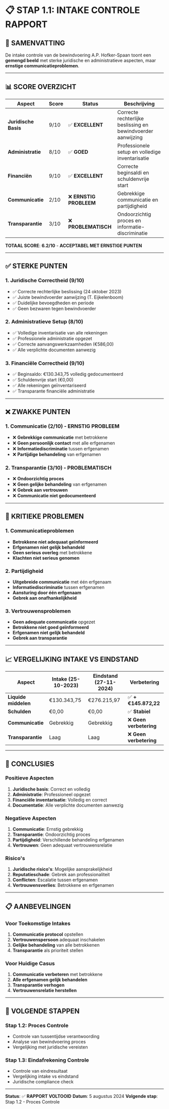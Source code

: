 # 📋 STAP 1.1: INTAKE CONTROLE RAPPORT

## 🎯 **SAMENVATTING**

De intake controle van de bewindvoering A.P. Hofker-Spaan toont een **gemengd beeld** met sterke juridische en administratieve aspecten, maar **ernstige communicatieproblemen**.

---

## 📊 **SCORE OVERZICHT**

| Aspect | Score | Status | Beschrijving |
|--------|-------|--------|--------------|
| **Juridische Basis** | 9/10 | ✅ **EXCELLENT** | Correcte rechterlijke beslissing en bewindvoerder aanwijzing |
| **Administratie** | 8/10 | ✅ **GOED** | Professionele setup en volledige inventarisatie |
| **Financiën** | 9/10 | ✅ **EXCELLENT** | Correcte beginsaldi en schuldenvrije start |
| **Communicatie** | 2/10 | ❌ **ERNSTIG PROBLEEM** | Gebrekkige communicatie en partijdigheid |
| **Transparantie** | 3/10 | ❌ **PROBLEMATISCH** | Ondoorzichtig proces en informatie-discriminatie |

**TOTAAL SCORE**: **6.2/10** - **ACCEPTABEL MET ERNSTIGE PUNTEN**

---

## ✅ **STERKE PUNTEN**

### **1. Juridische Correctheid (9/10)**
- ✅ Correcte rechterlijke beslissing (24 oktober 2023)
- ✅ Juiste bewindvoerder aanwijzing (T. Eijkelenboom)
- ✅ Duidelijke bevoegdheden en periode
- ✅ Geen bezwaren tegen bewindvoerder

### **2. Administratieve Setup (8/10)**
- ✅ Volledige inventarisatie van alle rekeningen
- ✅ Professionele administratie opgezet
- ✅ Correcte aanvangswerkzaamheden (€586,00)
- ✅ Alle verplichte documenten aanwezig

### **3. Financiële Correctheid (9/10)**
- ✅ Beginsaldo: €130.343,75 volledig gedocumenteerd
- ✅ Schuldenvrije start (€0,00)
- ✅ Alle rekeningen geïnventariseerd
- ✅ Transparante financiële administratie

---

## ❌ **ZWAKKE PUNTEN**

### **1. Communicatie (2/10) - ERNSTIG PROBLEEM**
- ❌ **Gebrekkige communicatie** met betrokkene
- ❌ **Geen persoonlijk contact** met alle erfgenamen
- ❌ **Informatiediscriminatie** tussen erfgenamen
- ❌ **Partijdige behandeling** van erfgenamen

### **2. Transparantie (3/10) - PROBLEMATISCH**
- ❌ **Ondoorzichtig proces**
- ❌ **Geen gelijke behandeling** van erfgenamen
- ❌ **Gebrek aan vertrouwen**
- ❌ **Communicatie niet gedocumenteerd**

---

## 🚨 **KRITIEKE PROBLEMEN**

### **1. Communicatieproblemen**
- **Betrokkene niet adequaat geïnformeerd**
- **Erfgenamen niet gelijk behandeld**
- **Geen serieus overleg** met betrokkene
- **Klachten niet serieus genomen**

### **2. Partijdigheid**
- **Uitgebreide communicatie** met één erfgenaam
- **Informatiediscriminatie** tussen erfgenamen
- **Aansturing door één erfgenaam**
- **Gebrek aan onafhankelijkheid**

### **3. Vertrouwensproblemen**
- **Geen adequate communicatie** opgezet
- **Betrokkene niet goed geïnformeerd**
- **Erfgenamen niet gelijk behandeld**
- **Gebrek aan transparantie**

---

## 📈 **VERGELIJKING INTAKE VS EINDSTAND**

| Aspect | Intake (25-10-2023) | Eindstand (27-11-2024) | Verbetering |
|--------|---------------------|----------------------|-------------|
| **Liquide middelen** | €130.343,75 | €276.215,97 | ✅ **+€145.872,22** |
| **Schulden** | €0,00 | €0,00 | ✅ **Stabiel** |
| **Communicatie** | Gebrekkig | Gebrekkig | ❌ **Geen verbetering** |
| **Transparantie** | Laag | Laag | ❌ **Geen verbetering** |

---

## 🎯 **CONCLUSIES**

### **Positieve Aspecten**
1. **Juridische basis**: Correct en volledig
2. **Administratie**: Professioneel opgezet
3. **Financiële inventarisatie**: Volledig en correct
4. **Documentatie**: Alle verplichte documenten aanwezig

### **Negatieve Aspecten**
1. **Communicatie**: Ernstig gebrekkig
2. **Transparantie**: Ondoorzichtig proces
3. **Partijdigheid**: Verschillende behandeling erfgenamen
4. **Vertrouwen**: Geen adequaat vertrouwensrelatie

### **Risico's**
1. **Juridische risico's**: Mogelijke aansprakelijkheid
2. **Reputatieschade**: Gebrek aan professionaliteit
3. **Conflicten**: Escalatie tussen erfgenamen
4. **Vertrouwensverlies**: Betrokkene en erfgenamen

---

## 📋 **AANBEVELINGEN**

### **Voor Toekomstige Intakes**
1. **Communicatie protocol** opstellen
2. **Vertrouwenspersoon** adequaat inschakelen
3. **Gelijke behandeling** van alle betrokkenen
4. **Transparantie** als prioriteit stellen

### **Voor Huidige Casus**
1. **Communicatie verbeteren** met betrokkene
2. **Alle erfgenamen gelijk behandelen**
3. **Transparantie verhogen**
4. **Vertrouwensrelatie herstellen**

---

## 🔄 **VOLGENDE STAPPEN**

### **Stap 1.2: Proces Controle**
- Controle van tussentijdse verantwoording
- Analyse van bewindvoering proces
- Vergelijking met juridische vereisten

### **Stap 1.3: Eindafrekening Controle**
- Controle van eindresultaat
- Vergelijking intake vs eindstand
- Juridische compliance check

---

**Status**: ✅ **RAPPORT VOLTOOID**
**Datum**: 5 augustus 2024
**Volgende stap**: Stap 1.2 - Proces Controle 